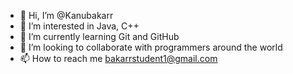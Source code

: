 - 👋 Hi, I’m @Kanubakarr
- 👀 I’m interested in Java, C++
- 🌱 I’m currently learning Git and GitHub
- 💞️ I’m looking to collaborate with programmers around the world
- 📫 How to reach me bakarrstudent1@gmail.com

<!---
Kanubakarr/Kanubakarr is a ✨ special ✨ repository because its `README.md` (this file) appears on your GitHub profile.
You can click the Preview link to take a look at your changes.
--->
